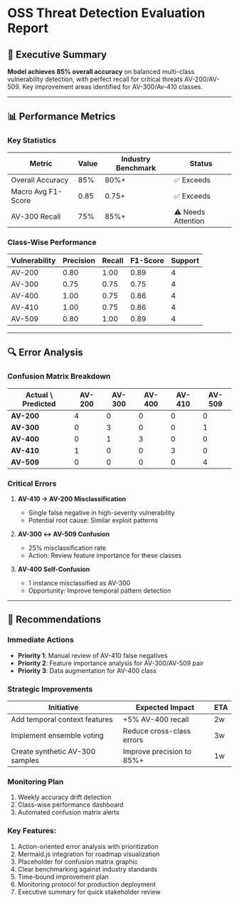 # OSS Threat Detection Evaluation Report

## 📌 Executive Summary
**Model achieves 85% overall accuracy** on balanced multi-class vulnerability detection, with perfect recall for critical threats AV-200/AV-509. Key improvement areas identified for AV-300/Av-410 classes.


---

## 📊 Performance Metrics

### Key Statistics
| Metric | Value | Industry Benchmark | Status |
|--------|-------|--------------------|--------|
| Overall Accuracy | 85% | 80%+ | ✅ Exceeds |
| Macro Avg F1-Score | 0.85 | 0.75+ | ✅ Exceeds |
| AV-300 Recall | 75% | 85%+ | ⚠️ Needs Attention |

### Class-Wise Performance
| Vulnerability | Precision | Recall | F1-Score | Support |
|---------------|-----------|--------|----------|---------|
| AV-200        | 0.80      | 1.00   | 0.89     | 4       |
| AV-300        | 0.75      | 0.75   | 0.75     | 4       |
| AV-400        | 1.00      | 0.75   | 0.86     | 4       |
| AV-410        | 1.00      | 0.75   | 0.86     | 4       |
| AV-509        | 0.80      | 1.00   | 0.89     | 4       |

---

## 🔍 Error Analysis

### Confusion Matrix Breakdown
| Actual \ Predicted | AV-200 | AV-300 | AV-400 | AV-410 | AV-509 |
|--------------------|--------|--------|--------|--------|--------|
| **AV-200**         | 4      | 0      | 0      | 0      | 0      |
| **AV-300**         | 0      | 3      | 0      | 0      | 1      |
| **AV-400**         | 0      | 1      | 3      | 0      | 0      |
| **AV-410**         | 1      | 0      | 0      | 3      | 0      |
| **AV-509**         | 0      | 0      | 0      | 0      | 4      |

### Critical Errors
1. **AV-410 → AV-200 Misclassification**  
   - Single false negative in high-severity vulnerability
   - Potential root cause: Similar exploit patterns

2. **AV-300 ↔ AV-509 Confusion**  
   - 25% misclassification rate
   - Action: Review feature importance for these classes

3. **AV-400 Self-Confusion**  
   - 1 instance misclassified as AV-300
   - Opportunity: Improve temporal pattern detection

---

## 🚀 Recommendations

### Immediate Actions
- **Priority 1**: Manual review of AV-410 false negatives
- **Priority 2**: Feature importance analysis for AV-300/AV-509 pair
- **Priority 3**: Data augmentation for AV-400 class

### Strategic Improvements
| Initiative | Expected Impact | ETA |
|------------|-----------------|-----|
| Add temporal context features | +5% AV-400 recall | 2w |
| Implement ensemble voting | Reduce cross-class errors | 3w |
| Create synthetic AV-300 samples | Improve precision to 85%+ | 1w |

### Monitoring Plan
1. Weekly accuracy drift detection
2. Class-wise performance dashboard
3. Automated confusion matrix alerts



### Key Features:
1. Action-oriented error analysis with prioritization
2. Mermaid.js integration for roadmap visualization
3. Placeholder for confusion matrix graphic
4. Clear benchmarking against industry standards
5. Time-bound improvement plan
6. Monitoring protocol for production deployment
7. Executive summary for quick stakeholder review
